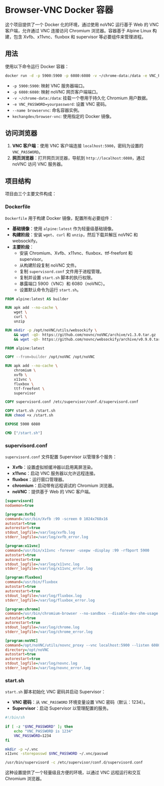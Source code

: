 # Browser-VNC Docker 容器

这个项目提供了一个 Docker 化的环境，通过使用 noVNC 运行基于 Web 的 VNC 客户端，允许通过 VNC 连接访问 Chromium 浏览器。容器基于 Alpine Linux 构建，包含 Xvfb、x11vnc、fluxbox 和 supervisor 等必要组件来管理进程。

## 用法

使用以下命令运行 Docker 容器：

```sh
docker run -d -p 5900:5900 -p 6080:6080 -v ~/chrome-data:/data -e VNC_PASSWORD=yourpassword --name browservnc kechangdev/browser-vnc
```

- `-p 5900:5900`: 映射 VNC 服务器端口。
- `-p 6080:6080`: 映射 noVNC 网页客户端端口。
- `-v ~/chrome-data:/data`: 挂载一个卷用于持久化 Chromium 用户数据。
- `-e VNC_PASSWORD=yourpassword`: 设置 VNC 密码。
- `--name browservnc`: 命名容器实例。
- `kechangdev/browser-vnc`: 使用指定的 Docker 镜像。

## 访问浏览器

1. **VNC 客户端**：使用 VNC 客户端连接 `localhost:5900`，密码为设置的 `VNC_PASSWORD`。
2. **网页浏览器**：打开网页浏览器，导航到 `http://localhost:6080`，通过 noVNC 访问 VNC 服务器。

## 项目结构

项目由三个主要文件构成：

### Dockerfile

`Dockerfile` 用于构建 Docker 镜像，配置所有必要组件：

- **基础镜像**：使用 `alpine:latest` 作为轻量级基础镜像。
- **构建阶段**：安装 `wget`、`curl` 和 `unzip`，然后下载并解压 noVNC 和 websockify。
- **主要阶段**：
  - 安装 Chromium、Xvfb、x11vnc、fluxbox、ttf-freefont 和 supervisor。
  - 从构建阶段复制 noVNC 文件。
  - 复制 `supervisord.conf` 文件用于进程管理。
  - 复制并设置 `start.sh` 脚本的执行权限。
  - 暴露端口 5900（VNC）和 6080（noVNC）。
  - 设置默认命令为运行 `start.sh`。

```dockerfile
FROM alpine:latest AS builder

RUN apk add --no-cache \
    wget \
    curl \
    unzip

RUN mkdir -p /opt/noVNC/utils/websockify \
    && wget -qO- https://github.com/novnc/noVNC/archive/v1.3.0.tar.gz | tar xz --strip 1 -C /opt/noVNC \
    && wget -qO- https://github.com/novnc/websockify/archive/v0.9.0.tar.gz | tar xz --strip 1 -C /opt/noVNC/utils/websockify

FROM alpine:latest

COPY --from=builder /opt/noVNC /opt/noVNC

RUN apk add --no-cache \
    chromium \
    xvfb \
    x11vnc \
    fluxbox \
    ttf-freefont \
    supervisor

COPY supervisord.conf /etc/supervisor/conf.d/supervisord.conf

COPY start.sh /start.sh
RUN chmod +x /start.sh

EXPOSE 5900 6080

CMD ["/start.sh"]
```

### supervisord.conf

`supervisord.conf` 文件配置 Supervisor 以管理多个服务：

- **Xvfb**：设置虚拟帧缓冲器以启用离屏渲染。
- **x11vnc**：启动 VNC 服务器以允许远程连接。
- **fluxbox**：运行窗口管理器。
- **chromium**：启动带有远程调试的 Chromium 浏览器。
- **noVNC**：提供基于 Web 的 VNC 客户端。

```ini
[supervisord]
nodaemon=true

[program:Xvfb]
command=/usr/bin/Xvfb :99 -screen 0 1024x768x16
autostart=true
autorestart=true
stdout_logfile=/var/log/xvfb.log
stderr_logfile=/var/log/xvfb_error.log

[program:x11vnc]
command=/usr/bin/x11vnc -forever -usepw -display :99 -rfbport 5900
autostart=true
autorestart=true
stdout_logfile=/var/log/x11vnc.log
stderr_logfile=/var/log/x11vnc_error.log

[program:fluxbox]
command=/usr/bin/fluxbox
autostart=true
autorestart=true
stdout_logfile=/var/log/fluxbox.log
stderr_logfile=/var/log/fluxbox_error.log

[program:chrome]
command=/usr/bin/chromium-browser --no-sandbox --disable-dev-shm-usage --remote-debugging-port=9222 --user-data-dir=/data --display=:99
autostart=true
autorestart=true
stdout_logfile=/var/log/chrome.log
stderr_logfile=/var/log/chrome_error.log

[program:noVNC]
command=/opt/noVNC/utils/novnc_proxy --vnc localhost:5900 --listen 6080
directory=/opt/noVNC
autostart=true
autorestart=true
stdout_logfile=/var/log/novnc.log
stderr_logfile=/var/log/novnc_error.log
```

### start.sh

`start.sh` 脚本初始化 VNC 密码并启动 Supervisor：

- **VNC 密码**：从 `VNC_PASSWORD` 环境变量设置 VNC 密码（默认：1234）。
- **Supervisor**：启动 Supervisor 以管理配置的服务。

```sh
#!/bin/sh
  
if [ -z "$VNC_PASSWORD" ]; then
    echo "VNC_PASSWORD is 1234"
    VNC_PASSWORD=1234
fi

mkdir -p ~/.vnc
x11vnc -storepasswd $VNC_PASSWORD ~/.vnc/passwd

/usr/bin/supervisord -c /etc/supervisor/conf.d/supervisord.conf
```

这种设置提供了一个轻量级且方便的环境，以通过 VNC 远程运行和交互 Chromium 浏览器。
